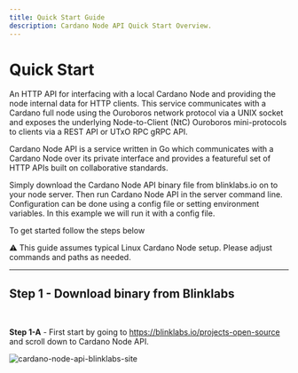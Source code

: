 ```yaml
---
title: Quick Start Guide
description: Cardano Node API Quick Start Overview.
---
```


# Quick Start

An HTTP API for interfacing with a local Cardano Node and providing the node internal data for HTTP clients. This service communicates with a Cardano full node using the Ouroboros network protocol via a UNIX socket and exposes the underlying Node-to-Client (NtC) Ouroboros mini-protocols to clients via a REST API or UTxO RPC gRPC API.


Cardano Node API is a service written in Go which communicates with a Cardano Node over its private interface and provides a featureful set of HTTP APIs built on collaborative standards.

Simply download the Cardano Node API binary file from blinklabs.io on to your node server. Then run Cardano Node API in the server command line. Configuration can be done using a config file or setting environment variables. In this example we will run it with a config file.

To get started follow the steps below

⚠️ This guide assumes typical Linux Cardano Node setup. Please adjust commands and paths as needed.

***

## Step 1 - Download binary from Blinklabs  
<br>

**Step 1-A** - First start by going to <a href="https://blinklabs.io/projects-open-source" target="_blank">https://blinklabs.io/projects-open-source</a> and scroll down to Cardano Node API.  

![cardano-node-api-blinklabs-site](/cardano-node-api-blinklabs-site.png)
<br>

<!--

**Step 1-B** - Select the operating system of your node server.  

![txsubmit-blinklabs-site-operating-system](/txsubmit-blinklabs-site-operating-system.png)
<br>

**Step 1-C** - You can either download the binary file and move the file to your node server or...  

![txsubmit-blinklabs-site-download](/txsubmit-blinklabs-site-download.png)

<br>

Copy the path from Blinklabs and run the following command to download the binary file on your node server  

![txsubmit-blinklabs-site-copy-link](/txsubmit-blinklabs-site-copy-link.png)

<br>

⚠️ Adjust the link path to the correct path for the version you want to download. 

```
wget -cO - https://github.com/blinklabs-io/tx-submit-api/releases/download/v0.20.7/tx-submit-api-v0.20.7-linux-amd64 > tx-submit-api
```

***

## Step 2 - Change Permissions

For this example, we named the binary file `tx-submit-api` and saved the file to our `$NODE_HOME` folder. To make the file executable run the following command:

⚠️ Adjust the file path and file name if needed. 

```
chmod +x $NODE_HOME/tx-submit-api
```

***

## Step 3 - Open Firewall to your Selected Port

Make sure your firewall is open on the port you selected. For this example, we used port 8090. To open the port on 8090 we run the following command:

`
sudo ufw allow 8090/tcp
`

***

## Step 4 - Setup Config File

Sample config.yaml:

```
node:
  network: mainnet
  port: 8090
  socketPath: /home/user/cardano-my-node/db/socket
```

***

💡 Tip: To find the path to your node socket run the following command:

```
echo $CARDANO_NODE_SOCKET_PATH
```

<br>

A detailed breakdown of the configuration file can be found here: [https://github.com/blinklabs-io/tx-submit-api/blob/main/config.yaml.example](https://github.com/blinklabs-io/tx-submit-api/blob/main/config.yaml.example)

***

## Step 5 - Run Tx Submit API With Config File

Run the executable file by running the following with the command line flag `-config` to set the file to load as a configuration.

⚠️ Adjust the file path below to match your path to the `config.yaml` file.

```
cd $NODE_HOME
./tx-submit-api -config /path/to/config.yaml
```

![txsubmit-screen](/txsubmit-screen.png)

💡 Tip: You can hit `control`+`z` and then type `bg` to run in the background. Hit `fg` to bring back to the foreground

***



💡 Tip: You can check that Tx Submit API is running by using the following command. Please adjust port if needed.

```
curl http://localhost:8090/healthcheck
```

### Congratulations you are ready to start submitting transactions with Tx Submit API!

<br>

To submit transactions using Tx Submit API using your wallet we will need to setup a `custom submit endpoint` in your wallet settings. See our [setting up your wallet to use Tx Submit API](../003-setting-up-wallet-using-custom-submit-endpoint) guide.

-->
